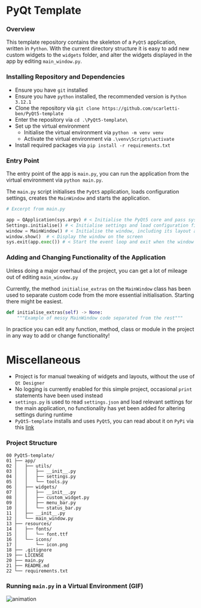 # PyQt Template

### Overview
This template repository contains the skeleton of a `PyQt5` application, written in `Python`. With the current directory structure it is easy to add new custom widgets to the `widgets` folder, and alter the widgets displayed in the app by editing `main_window.py`.

### Installing Repository and Dependencies
- Ensure you have `git` installed
- Ensure you have `python` installed, the recommended version is `Python 3.12.1`
- Clone the repository via `git clone https://github.com/scarletti-ben/PyQt5-template`
- Enter the repository via `cd .\PyQt5-template\`
- Set up the virtual environment
  -  Initialise the virtual environment via `python -m venv venv`
  -  Activate the virtual environment via `.\venv\Scripts\activate`
- Install required packages via `pip install -r requirements.txt`

### Entry Point
The entry point of the app is `main.py`, you can run the application from the virtual environment via `python main.py`.

The `main.py` script initialises the `PyQt5` application, loads configuration settings, creates the `MainWindow` and starts the application.
```python
# Excerpt from main.py

app = QApplication(sys.argv) # < Initialise the PyQt5 core and pass system arguments
Settings.initialise() # < Initialise settings and load configuration files
window = MainWindow() # < Initialise the window, including its layout and widgets
window.show()  # < Display the window on the screen
sys.exit(app.exec()) # < Start the event loop and exit when the window is closed
```

### Adding and Changing Functionality of the Application
Unless doing a major overhaul of the project, you can get a lot of mileage out of editing `main_window.py`

Currently, the method `initialise_extras` on the `MainWindow` class has been used to separate custom code from the more essential initialisation. Starting there might be easiest.
```python
def initialise_extras(self) -> None:
    """Example of messy MainWindow code separated from the rest"""
```
In practice you can edit any function, method, class or module in the project in any way to add or change functionality!

# Miscellaneous
- Project is for manual tweaking of widgets and layouts, without the use of `Qt Designer`
- No logging is currently enabled for this simple project, occasional `print` statements have been used instead
- `settings.py` is used to read `settings.json` and load relevant settings for the main application, no functionality has yet been added for altering settings during runtime
- `PyQt5-template` installs and uses `PyQt5`, you can read about it on `PyPi` via this [link](https://pypi.org/project/PyQt5/)

### Project Structure
```
00 PyQt5-template/
01 ├── app/
02 │   ├── utils/
03 │   │   ├── __init__.py
04 │   │   ├── settings.py
05 │   │   └── tools.py
06 │   ├── widgets/
07 │   │   ├── __init__.py
08 │   │   ├── custom_widget.py
09 │   │   ├── menu_bar.py
10 │   │   └── status_bar.py
11 │   ├── __init__.py
12 │   └── main_window.py
13 ├── resources/
14 │   ├── fonts/
15 │   │   └── font.ttf
16 │   └── icons/
17 │       └── icon.png
18 ├── .gitignore
19 ├── LICENSE
20 ├── main.py
21 ├── README.md
22 └── requirements.txt
```

### Running `main.py` in a Virtual Environment (GIF)
![animation](https://github.com/user-attachments/assets/4268b626-d85f-409f-8e63-3e7485fdfec2)
